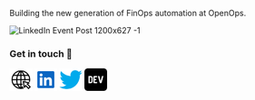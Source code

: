 Building the new generation of FinOps automation at OpenOps.

![LinkedIn Event Post  1200x627 -1](https://github.com/user-attachments/assets/330d3faa-5d37-46b9-9384-f5208336ab80)

### Get in touch 💬

[<img src='https://raw.githubusercontent.com/alexandrudanpop/alexandrudanpop/master/website-click.svg' alt='website' height='40'>](https://alexandrudanpop.dev) [<img src='https://raw.githubusercontent.com/alexandrudanpop/alexandrudanpop/master/linkedin.svg' alt='linkedin' height='40'>](https://www.linkedin.com/in/alexandrudanpop/) [<img src='https://raw.githubusercontent.com/alexandrudanpop/alexandrudanpop/master/twitter-color.svg' alt='twitter' height='40'>](https://twitter.com/@alexandrudanpop) [<img src='https://raw.githubusercontent.com/alexandrudanpop/alexandrudanpop/master/dev-to.svg' alt='dev.to' height='40'>](https://dev.to/alexandrudanpop/)
